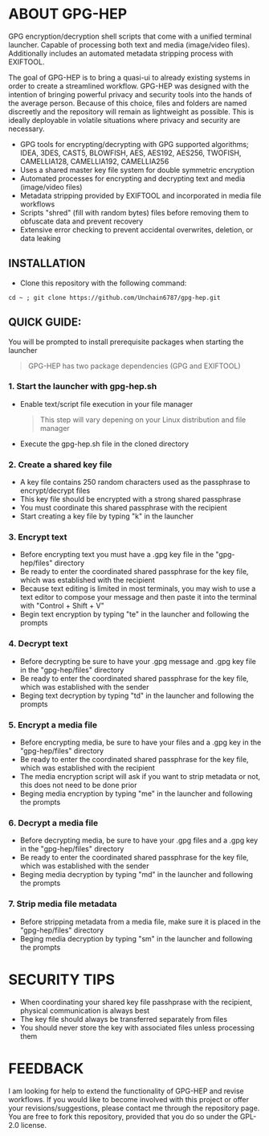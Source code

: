 # ABOUT GPG-HEP
GPG encryption/decryption shell scripts that come with a unified terminal launcher. Capable of processing both text and media (image/video files). Additionally includes an automated metadata stripping process with EXIFTOOL. 

The goal of GPG-HEP is to bring a quasi-ui to already existing systems in order to create a streamlined workflow. GPG-HEP was designed with the intention of bringing powerful privacy and security tools into the hands of the average person. Because of this choice, files and folders are named discreetly and the repository will remain as lightweight as possible. This is ideally deployable in volatile situations where privacy and security are necessary.

- GPG tools for encrypting/decrypting with GPG supported algorithms; IDEA, 3DES, CAST5, BLOWFISH, AES, AES192, AES256, TWOFISH, CAMELLIA128, CAMELLIA192, CAMELLIA256
- Uses a shared master key file system for double symmetric encryption
- Automated processes for encrypting and decrypting text and media (image/video files)
- Metadata stripping provided by EXIFTOOL and incorporated in media file workflows
- Scripts "shred" (fill with random bytes) files before removing them to obfuscate data and prevent recovery
- Extensive error checking to prevent accidental overwrites, deletion, or data leaking

## INSTALLATION
- Clone this repository with the following command:
 ```
 cd ~ ; git clone https://github.com/Unchain6787/gpg-hep.git
 ```
## QUICK GUIDE:
You will be prompted to install prerequisite packages when starting the launcher
> GPG-HEP has two package dependencies (GPG and EXIFTOOL)
### 1. Start the launcher with gpg-hep.sh
 - Enable text/script file execution in your file manager
   > This step will vary depening on your Linux distribution and file manager
 - Execute the gpg-hep.sh file in the cloned directory

### 2. Create a shared key file
 - A key file contains 250 random characters used as the passphrase to encrypt/decrypt files
 - This key file should be encrypted with a strong shared passphrase
 - You must coordinate this shared passphrase with the recipient
 - Start creating a key file by typing "k" in the launcher

### 3. Encrypt text
 - Before encrypting text you must have a .gpg key file in the "gpg-hep/files" directory
 - Be ready to enter the coordinated shared passphrase for the key file, which was established with the recipient
 - Because text editing is limited in most terminals, you may wish to use a text editor to compose your message and then paste it into the terminal with "Control + Shift + V"
 - Begin text encryption by typing "te" in the launcher and following the prompts

### 4. Decrypt text
 - Before decrypting be sure to have your .gpg message and .gpg key file in the "gpg-hep/files" directory
 - Be ready to enter the coordinated shared passphrase for the key file, which was established with the sender
 - Beging text decryption by typing "td" in the launcher and following the prompts

### 5. Encrypt a media file
 - Before encrypting media, be sure to have your files and a .gpg key in the "gpg-hep/files" directory
 - Be ready to enter the coordinated shared passphrase for the key file, which was established with the recipient
 - The media encryption script will ask if you want to strip metadata or not, this does not need to be done prior
 - Beging media encryption by typing "me" in the launcher and following the prompts

### 6. Decrypt a media file
 - Before decrypting media, be sure to have your .gpg files and a .gpg key in the "gpg-hep/files" directory
 - Be ready to enter the coordinated shared passphrase for the key file, which was established with the sender
 - Beging media decryption by typing "md" in the launcher and following the prompts

### 7. Strip media file metadata
 - Before stripping metadata from a media file, make sure it is placed in the "gpg-hep/files" directory
 - Beging media decryption by typing "sm" in the launcher and following the prompts

# SECURITY TIPS
 - When coordinating your shared key file passhprase with the recipient, physical communication is always best
 - The key file should always be transferred separately from files
 - You should never store the key with associated files unless processing them

# FEEDBACK
I am looking for help to extend the functionality of GPG-HEP and revise workflows. If you would like to become involved with this project or offer your revisions/suggestions, please contact me through the repository page. You are free to fork this repository, provided that you do so under the GPL-2.0 license.
